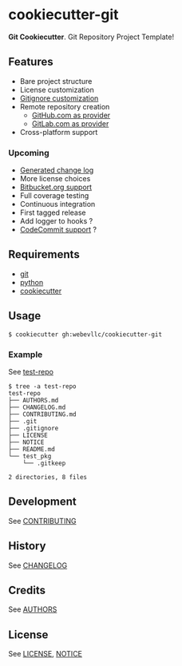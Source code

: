 # cookiecutter-git
**Git Cookiecutter**. Git Repository Project Template!

## Features
- Bare project structure
- License customization
- [Gitignore customization](https://www.gitignore.io/)
- Remote repository creation
  - [GitHub.com as provider](https://github.com/)
  - [GitLab.com as provider](https://gitlab.com/)
- Cross-platform support

### Upcoming
- [Generated change log](https://github.com/skywinder/github-changelog-generator)
- More license choices
- [Bitbucket.org support](https://bitbucket.org/)
- Full coverage testing
- Continuous integration
- First tagged release
- Add logger to hooks ?
- [CodeCommit support](https://aws.amazon.com/codecommit/) ?

## Requirements
- [git](https://git-scm.com/downloads)
- [python](https://www.python.org/downloads/)
- [cookiecutter](https://github.com/audreyr/cookiecutter)

## Usage
    $ cookiecutter gh:webevllc/cookiecutter-git

### Example
See [test-repo](https://github.com/webevllc/test-repo)

    $ tree -a test-repo
    test-repo
    ├── AUTHORS.md
    ├── CHANGELOG.md
    ├── CONTRIBUTING.md
    ├── .git
    ├── .gitignore
    ├── LICENSE
    ├── NOTICE
    ├── README.md
    └── test_pkg
        └── .gitkeep

    2 directories, 8 files

## Development
See [CONTRIBUTING](CONTRIBUTING.md)

## History
See [CHANGELOG](CHANGELOG.md)

## Credits
See [AUTHORS](AUTHORS.md)

## License
See [LICENSE](LICENSE), [NOTICE](NOTICE)
